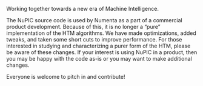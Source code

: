 <p class="lead">
  Working together towards a new era of Machine Intelligence.
</p>

The NuPIC source code is used by Numenta as a part of a commercial product
development. Because of this, it is no longer a “pure” implementation of the
HTM algorithms. We have made optimizations, added tweaks, and taken some short
cuts to improve performance. For those interested in studying and characterizing
a purer form of the HTM, please be aware of these changes. If your interest is
using NuPIC in a product, then you may be happy with the code as-is or you may
want to make additional changes.

Everyone is welcome to pitch in and contribute!
